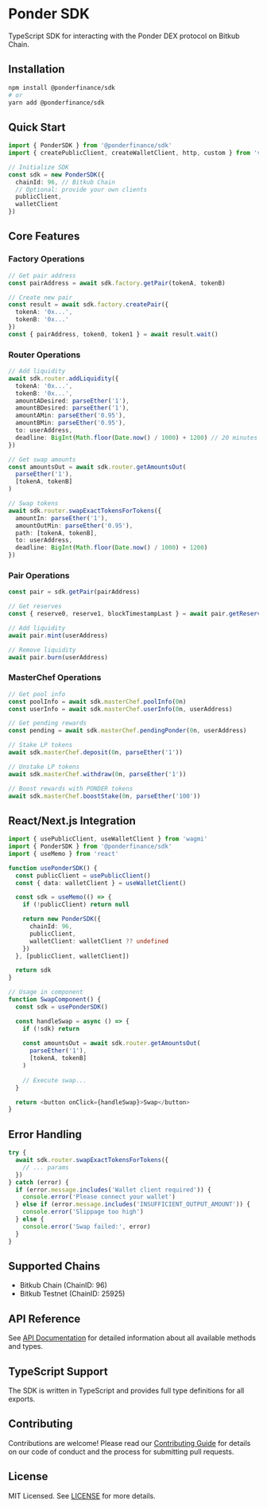# Ponder SDK

TypeScript SDK for interacting with the Ponder DEX protocol on Bitkub Chain.

## Installation

```bash
npm install @ponderfinance/sdk
# or
yarn add @ponderfinance/sdk
```

## Quick Start

```typescript
import { PonderSDK } from '@ponderfinance/sdk'
import { createPublicClient, createWalletClient, http, custom } from 'viem'

// Initialize SDK
const sdk = new PonderSDK({
  chainId: 96, // Bitkub Chain
  // Optional: provide your own clients
  publicClient,
  walletClient
})
```

## Core Features

### Factory Operations

```typescript
// Get pair address
const pairAddress = await sdk.factory.getPair(tokenA, tokenB)

// Create new pair
const result = await sdk.factory.createPair({
  tokenA: '0x...',
  tokenB: '0x...'
})
const { pairAddress, token0, token1 } = await result.wait()
```

### Router Operations

```typescript
// Add liquidity
await sdk.router.addLiquidity({
  tokenA: '0x...',
  tokenB: '0x...',
  amountADesired: parseEther('1'),
  amountBDesired: parseEther('1'),
  amountAMin: parseEther('0.95'),
  amountBMin: parseEther('0.95'),
  to: userAddress,
  deadline: BigInt(Math.floor(Date.now() / 1000) + 1200) // 20 minutes
})

// Get swap amounts
const amountsOut = await sdk.router.getAmountsOut(
  parseEther('1'),
  [tokenA, tokenB]
)

// Swap tokens
await sdk.router.swapExactTokensForTokens({
  amountIn: parseEther('1'),
  amountOutMin: parseEther('0.95'),
  path: [tokenA, tokenB],
  to: userAddress,
  deadline: BigInt(Math.floor(Date.now() / 1000) + 1200)
})
```

### Pair Operations

```typescript
const pair = sdk.getPair(pairAddress)

// Get reserves
const { reserve0, reserve1, blockTimestampLast } = await pair.getReserves()

// Add liquidity
await pair.mint(userAddress)

// Remove liquidity
await pair.burn(userAddress)
```

### MasterChef Operations

```typescript
// Get pool info
const poolInfo = await sdk.masterChef.poolInfo(0n)
const userInfo = await sdk.masterChef.userInfo(0n, userAddress)

// Get pending rewards
const pending = await sdk.masterChef.pendingPonder(0n, userAddress)

// Stake LP tokens
await sdk.masterChef.deposit(0n, parseEther('1'))

// Unstake LP tokens
await sdk.masterChef.withdraw(0n, parseEther('1'))

// Boost rewards with PONDER tokens
await sdk.masterChef.boostStake(0n, parseEther('100'))
```

## React/Next.js Integration

```typescript
import { usePublicClient, useWalletClient } from 'wagmi'
import { PonderSDK } from '@ponderfinance/sdk'
import { useMemo } from 'react'

function usePonderSDK() {
  const publicClient = usePublicClient()
  const { data: walletClient } = useWalletClient()

  const sdk = useMemo(() => {
    if (!publicClient) return null

    return new PonderSDK({
      chainId: 96,
      publicClient,
      walletClient: walletClient ?? undefined
    })
  }, [publicClient, walletClient])

  return sdk
}

// Usage in component
function SwapComponent() {
  const sdk = usePonderSDK()

  const handleSwap = async () => {
    if (!sdk) return
    
    const amountsOut = await sdk.router.getAmountsOut(
      parseEther('1'),
      [tokenA, tokenB]
    )
    
    // Execute swap...
  }

  return <button onClick={handleSwap}>Swap</button>
}
```

## Error Handling

```typescript
try {
  await sdk.router.swapExactTokensForTokens({
    // ... params
  })
} catch (error) {
  if (error.message.includes('Wallet client required')) {
    console.error('Please connect your wallet')
  } else if (error.message.includes('INSUFFICIENT_OUTPUT_AMOUNT')) {
    console.error('Slippage too high')
  } else {
    console.error('Swap failed:', error)
  }
}
```

## Supported Chains

- Bitkub Chain (ChainID: 96)
- Bitkub Testnet (ChainID: 25925)

## API Reference

See [API Documentation](./docs/API.md) for detailed information about all available methods and types.

## TypeScript Support

The SDK is written in TypeScript and provides full type definitions for all exports.

## Contributing

Contributions are welcome! Please read our [Contributing Guide](./CONTRIBUTING.md) for details on our code of conduct and the process for submitting pull requests.

## License

MIT Licensed. See [LICENSE](./LICENSE) for more details.
